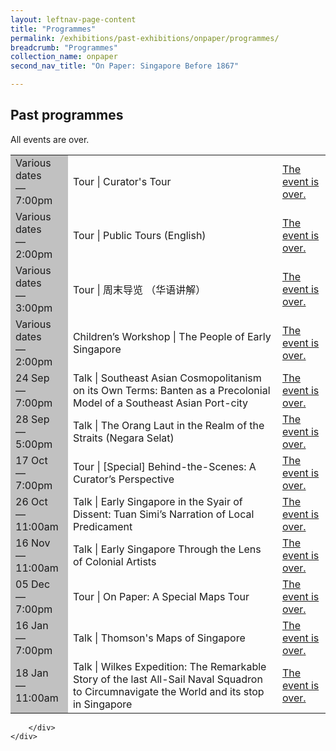 ```yaml
---
layout: leftnav-page-content
title: "Programmes"
permalink: /exhibitions/past-exhibitions/onpaper/programmes/
breadcrumb: "Programmes"
collection_name: onpaper
second_nav_title: "On Paper: Singapore Before 1867"

---
```


<!-- 

Colours
Upcoming: default colour
Past: #c1c1c1

-->

<section class="sgds-section__progs">

<div class="sgds-container__description">
    <div class="row">
        <div class="col is-10-mobile">

<h2>Past programmes</h2>

<p>All events are over.</p>

<table class="table table-v">
    <tr>
        <td style="background-color: #c1c1c1;">Various dates<br>
            &mdash;<br>
            7:00pm</td>
        <td>Tour &#124; Curator's Tour</td>
        <td><a href="/programmes/onpaper/curator-tours/">The event is over.</a></td>
    </tr>    
    <tr>
        <td style="background-color: #c1c1c1;">Various dates<br>
            &mdash;<br>
            2:00pm</td>
        <td>Tour &#124; Public Tours (English)</td>
        <td><a href="/programmes/onpaper/public-tours/">The event is over.</a></td>
    </tr>    
    <tr>
        <td style="background-color: #c1c1c1;">Various dates<br>
            &mdash;<br>
            3:00pm</td>
        <td>Tour &#124; 周末导览 （华语讲解）</td>
        <td><a href="/programmes/onpaper/public-tours/">The event is over.</a></td>
    </tr>         
    <tr>
        <td style="background-color: #c1c1c1;">Various dates<br>
            &mdash;<br>
            2:00pm</td>
        <td>Children’s Workshop &#124; The People of Early Singapore</td>
        <td><a href="/programmes/onpaper/children-workshops/">The event is over.</a></td>
    </tr>     
    <tr>
        <td style="background-color: #c1c1c1;">24 Sep<br>
            &mdash;<br>
            7:00pm</td>
        <td>Talk &#124; Southeast Asian Cosmopolitanism on its Own Terms: Banten as a Precolonial Model of a Southeast Asian Port-city</td>
        <td><a href="/programmes/onpaper/20190924-talk/">The event is over.</a></td>
    </tr>    
    <tr>
        <td style="background-color: #c1c1c1;">28 Sep<br>
            &mdash;<br>
            5:00pm</td>
        <td>Talk &#124; The Orang Laut in the Realm of the Straits (Negara Selat)</td>
        <td><a href="/programmes/onpaper/20190928-talk/">The event is over.</a></td>
    </tr>
    <tr>
        <td style="background-color: #c1c1c1;">17 Oct<br>
            &mdash;<br>
            7:00pm</td>
        <td>Tour &#124; &#91;Special&#93; Behind-the-Scenes: A Curator’s Perspective</td>
        <td><a href="/programmes/onpaper/curator-tours/">The event is over.</a></td>
    </tr>    
    <tr>
        <td style="background-color: #c1c1c1;">26 Oct<br>
            &mdash;<br>
            11:00am</td>
        <td>Talk &#124; Early Singapore in the Syair of Dissent: Tuan Simi’s Narration of Local Predicament</td>
        <td><a href="/programmes/onpaper/20191026-talk/">The event is over.</a></td>
    </tr>     
    <tr>
        <td style="background-color: #c1c1c1;">16 Nov<br>
            &mdash;<br>
            11:00am</td>
        <td>Talk &#124; Early Singapore Through the Lens of Colonial Artists</td>
        <td><a href="/programmes/onpaper/20191116-talk/">The event is over.</a></td>
    </tr>    
    <tr>
        <td style="background-color: #c1c1c1;">05 Dec<br>
            &mdash;<br>
            7:00pm</td>
        <td>Tour &#124; On Paper: A Special Maps Tour</td>
        <td><a href="/programmes/onpaper/20201205-tour/">The event is over.</a></td>
    </tr>    
    <tr>
        <td style="background-color: #c1c1c1;">16 Jan<br>
            &mdash;<br>
            7:00pm</td>
        <td>Talk &#124; Thomson's Maps of Singapore</td>
        <td><a href="/programmes/onpaper/20200116-talk/">The event is over.</a></td>
    </tr>     
    <tr>
        <td style="background-color: #c1c1c1;">18 Jan<br>
            &mdash;<br>
            11:00am</td>
        <td>Talk &#124; Wilkes Expedition: The Remarkable Story of the last All-Sail Naval Squadron to Circumnavigate the World and its stop in Singapore</td>
        <td><a href="/programmes/onpaper/20200118-talk/">The event is over.</a></td>
    </tr>    
</table>

        </div>
    </div>
</div>
</section>